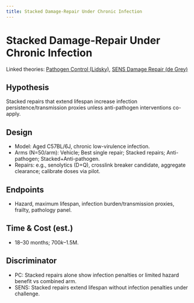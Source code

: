 ```yaml
---
title: Stacked Damage-Repair Under Chronic Infection
---
```


# Stacked Damage-Repair Under Chronic Infection

Linked theories: [Pathogen Control (Lidsky)](../theories/pathogen_control.md), [SENS Damage Repair (de Grey)](../theories/sens_damage_repair.md)

## Hypothesis

Stacked repairs that extend lifespan increase infection persistence/transmission proxies unless anti-pathogen interventions co-apply.

## Design

- Model: Aged C57BL/6J, chronic low-virulence infection.
- Arms (N=50/arm): Vehicle; Best single repair; Stacked repairs; Anti-pathogen; Stacked+Anti-pathogen.
- Repairs: e.g., senolytics (D+Q), crosslink breaker candidate, aggregate clearance; calibrate doses via pilot.

## Endpoints

- Hazard, maximum lifespan, infection burden/transmission proxies, frailty, pathology panel.

## Time & Cost (est.)

- 18–30 months; $700k–$1.5M.

## Discriminator

- PC: Stacked repairs alone show infection penalties or limited hazard benefit vs combined arm.
- SENS: Stacked repairs extend lifespan without infection penalties under challenge.
